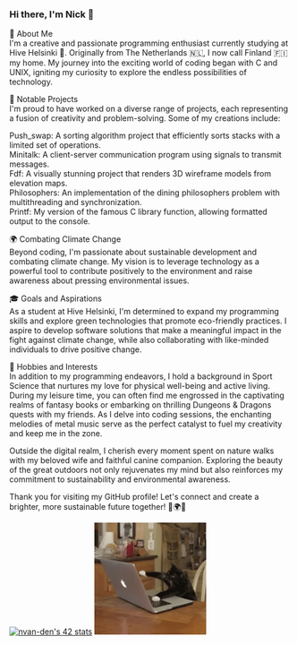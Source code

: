 ### Hi there, I'm Nick 👋

🚀 About Me<br>
I'm a creative and passionate programming enthusiast currently studying at Hive Helsinki 🐝. Originally from The Netherlands 🇳🇱, I now call Finland 🇫🇮 my home. My journey into the exciting world of coding began with C and UNIX, igniting my curiosity to explore the endless possibilities of technology.

🌟 Notable Projects<br>
I'm proud to have worked on a diverse range of projects, each representing a fusion of creativity and problem-solving. Some of my creations include:

Push_swap: A sorting algorithm project that efficiently sorts stacks with a limited set of operations.<br>
Minitalk: A client-server communication program using signals to transmit messages.<br>
Fdf: A visually stunning project that renders 3D wireframe models from elevation maps.<br>
Philosophers: An implementation of the dining philosophers problem with multithreading and synchronization.<br>
Printf: My version of the famous C library function, allowing formatted output to the console.

🌍 Combating Climate Change<br>
Beyond coding, I'm passionate about sustainable development and combating climate change. My vision is to leverage technology as a powerful tool to contribute positively to the environment and raise awareness about pressing environmental issues.

🎓 Goals and Aspirations<br>
As a student at Hive Helsinki, I'm determined to expand my programming skills and explore green technologies that promote eco-friendly practices. I aspire to develop software solutions that make a meaningful impact in the fight against climate change, while also collaborating with like-minded individuals to drive positive change.

🌱 Hobbies and Interests<br>
In addition to my programming endeavors, I hold a background in Sport Science that nurtures my love for physical well-being and active living. During my leisure time, you can often find me engrossed in the captivating realms of fantasy books or embarking on thrilling Dungeons & Dragons quests with my friends. As I delve into coding sessions, the enchanting melodies of metal music serve as the perfect catalyst to fuel my creativity and keep me in the zone.

Outside the digital realm, I cherish every moment spent on nature walks with my beloved wife and faithful canine companion. Exploring the beauty of the great outdoors not only rejuvenates my mind but also reinforces my commitment to sustainability and environmental awareness.

Thank you for visiting my GitHub profile! Let's connect and create a brighter, more sustainable future together! 🌟🌍🐝
<!--

-->
[![nvan-den's 42 stats](https://badge42.vercel.app/api/v2/cljy4xxx3005908ldv6yvd2la/stats?cursusId=21&coalitionId=272)](https://github.com/JaeSeoKim/badge42) <img src="giphy.gif" alt="CoderCat" width="200" />

